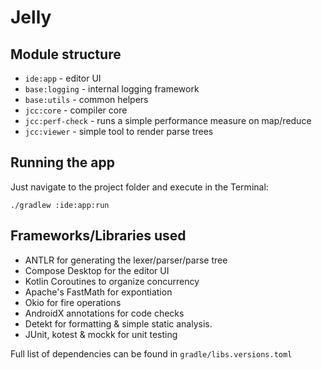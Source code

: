 # Jelly

## Module structure
- `ide:app` - editor UI
- `base:logging` - internal logging framework
- `base:utils` - common helpers
- `jcc:core` - compiler core
- `jcc:perf-check` - runs a simple performance measure on map/reduce
- `jcc:viewer` - simple tool to render parse trees

## Running the app
Just navigate to the project folder and execute in the Terminal:
```
./gradlew :ide:app:run
```

## Frameworks/Libraries used
- ANTLR for generating the lexer/parser/parse tree
- Compose Desktop for the editor UI
- Kotlin Coroutines to organize concurrency
- Apache's FastMath for expontiation
- Okio for fire operations
- AndroidX annotations for code checks
- Detekt for formatting & simple static analysis.
- JUnit, kotest & mockk for unit testing

Full list of dependencies can be found in `gradle/libs.versions.toml`
